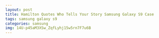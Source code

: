 ```yaml
---
layout: post
title: Hamilton Quotes Who Tells Your Story Samsung Galaxy S9 Case
tags: samsung galaxy s9
categories: samsung
img: 14U-p45aM3XSw_ZqfLyhj15w5rn7F7u6B
---
```

